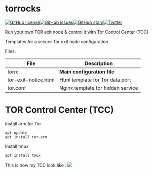 # torrocks 
[![GitHub license](https://img.shields.io/github/license/okno/torrocks.svg)](https://github.com/okno/torrocks/blob/master/LICENSE)[![GitHub issues](https://img.shields.io/github/issues/okno/torrocks.svg)](https://github.com/okno/torrocks/issues)[![GitHub stars](https://img.shields.io/github/stars/okno/torrocks.svg)](https://github.com/okno/torrocks/stargazers)[![Twitter](https://img.shields.io/twitter/url/https/github.com/okno/torrocks.svg?style=social)](https://twitter.com/intent/tweet?text=Wow:&url=https%3A%2F%2Fgithub.com%2Fokno%2Ftorrocks)


Run your own TOR exit node & control it with Tor Control Center (TCC)

Templates for a secure Tor exit node configuration

Files: 

File  | Description
------------- | -------------
torrc  | **Main configuration file**
tor-exit-notice.html | Html template for Tor data port
tor.conf | Nginx template for hidden service

# TOR Control Center (TCC)

Install arm for Tor

    apt update
    apt install tor-arm
    
Install tmux 

    apt install tmux 
    


This is how my TCC look like : 
![](https://raw.githubusercontent.com/okno/torrocks/master/torrocks.png)
